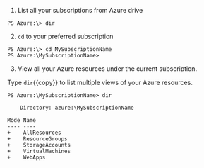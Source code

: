 1. List all your subscriptions from Azure drive

```
PS Azure:\> dir
```

2. `cd` to your preferred subscription

```
PS Azure:\> cd MySubscriptionName
PS Azure:\MySubscriptionName>
```

3. View all your Azure resources under the current subscription.

Type `dir`{{copy}} to list multiple views of your Azure resources.

```
PS Azure:\MySubscriptionName> dir

    Directory: azure:\MySubscriptionName

Mode Name
---- ----
+    AllResources
+    ResourceGroups
+    StorageAccounts
+    VirtualMachines
+    WebApps
```
